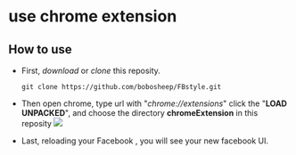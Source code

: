 # use chrome extension
 
## How to use
-   First, *download* or *clone* this reposity.

    ```b
    git clone https://github.com/bobosheep/FBstyle.git
    ```

-   Then open chrome, type url with "*chrome://extensions*"
    click the "**LOAD UNPACKED**", and choose the directory **chromeExtension** in this reposity
        ![](https://i.imgur.com/hD4NRCa.png)

-   Last, reloading your Facebook , you will see your new facebook UI. 